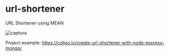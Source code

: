 # url-shortener
URL Shortener using MEAN 

![captura](https://cloud.githubusercontent.com/assets/471554/18652386/fc5c75bc-7e86-11e6-853a-b1ca952cab0b.JPG)


Project example:
https://coligo.io/create-url-shortener-with-node-express-mongo/
